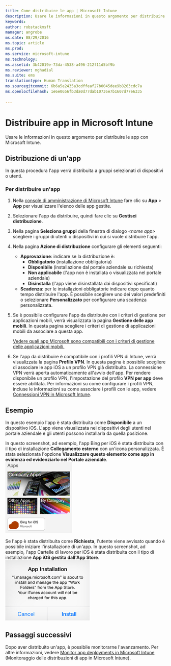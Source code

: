```yaml
---
title: Come distribuire le app | Microsoft Intune
description: Usare le informazioni in questo argomento per distribuire le app con Microsoft Intune.
keywords: 
author: robstackmsft
manager: angrobe
ms.date: 08/29/2016
ms.topic: article
ms.prod: 
ms.service: microsoft-intune
ms.technology: 
ms.assetid: 3b42019e-73da-4538-a496-212f11d5bf9b
ms.reviewer: mghadial
ms.suite: ems
translationtype: Human Translation
ms.sourcegitcommit: 6b6a5e2435a3cdffeaf27b0045dee9b8263cdc7a
ms.openlocfilehash: 1e6e0656fb3da0d77dab10736e7b1607d77e6335

---
```

# Distribuire app in Microsoft Intune

Usare le informazioni in questo argomento per distribuire le app con Microsoft Intune.


## Distribuzione di un'app
In questa procedura l'app verrà distribuita a gruppi selezionati di dispositivi o utenti.

### Per distribuire un'app

1. Nella [console di amministrazione di Microsoft Intune](https://manage.microsoft.com) fare clic su **App** &gt; **App** per visualizzare l'elenco delle app gestite.

2.  Selezionare l'app da distribuire, quindi fare clic su **Gestisci distribuzione**.

3.  Nella pagina **Seleziona gruppi** della finestra di dialogo *&lt;nome app&gt;* scegliere i gruppi di utenti o dispositivi in cui si vuole distribuire l'app.

4.  Nella pagina **Azione di distribuzione** configurare gli elementi seguenti:

    - **Approvazione**: indicare se la distribuzione è:
        - **Obbligatorio** (installazione obbligatoria)
        - **Disponibile** (installazione dal portale aziendale su richiesta)
        - **Non applicabile** (l'app non è installata o visualizzata nel portale aziendale)
        - **Disinstalla** (l'app viene disinstallata dai dispositivi specificati)
    - **Scadenza**: per le installazioni obbligatorie indicare dopo quanto tempo distribuire l'app. È possibile scegliere uno dei valori predefiniti o selezionare **Personalizzato** per configurare una scadenza personalizzata.

5. Se è possibile configurare l'app da distribuire con i criteri di gestione per applicazioni mobili, verrà visualizzata la pagina **Gestione delle app mobili**. In questa pagina scegliere i criteri di gestione di applicazioni mobili da associare a questa app.

    [Vedere quali app Microsoft sono compatibili con i criteri di gestione delle applicazioni mobili.](https://www.microsoft.com/en-us/server-cloud/products/microsoft-intune/partners.aspx)

6. Se l'app da distribuire è compatibile con i profili VPN di Intune, verrà visualizzata la pagina **Profilo VPN**. In questa pagina è possibile scegliere di associare le app iOS a un profilo VPN già distribuito. La connessione VPN verrà aperta automaticamente all'avvio dell'app. Per rendere disponibile un profilo VPN, l'impostazione del profilo **VPN per app** deve essere abilitata.
 Per informazioni su come configurare i profili VPN, incluse le informazioni su come associare i profili con le app, vedere [Connessioni VPN in Microsoft Intune](vpn-connections-in-microsoft-intune.md).

## Esempio

In questo esempio l'app è stata distribuita come **Disponibile** a un dispositivo iOS.
L'app viene visualizzata nei dispositivi degli utenti nel portale aziendale e gli utenti possono installarla da quella posizione.

In questo screenshot, ad esempio, l'app Bing per iOS è stata distribuita con il tipo di installazione **Collegamento esterno** con un'icona personalizzata. È stata selezionata l'opzione **Visualizzare questo elemento come app in evidenza ed evidenziarlo nel Portale aziendale**.  
![App disponibile iOS](./media/available-install-on-iOS.png)

Se l'app è stata distribuita come **Richiesta**, l'utente viene avvisato quando è possibile iniziare l'installazione di un'app. In questo screenshot, ad esempio, l'app Cartelle di lavoro per iOS è stata distribuita con il tipo di installazione **App iOS gestita dall'App Store**.  
![App obbligatoria iOS](./media/iOS-Required-install.PNG)

## Passaggi successivi

Dopo aver distribuito un'app, è possibile monitorarne l'avanzamento. Per altre informazioni, vedere [Monitor app deployments in Microsoft Intune](monitor-apps-in-microsoft-intune.md) (Monitoraggio delle distribuzioni di app in Microsoft Intune).



<!--HONumber=Aug16_HO5-->


